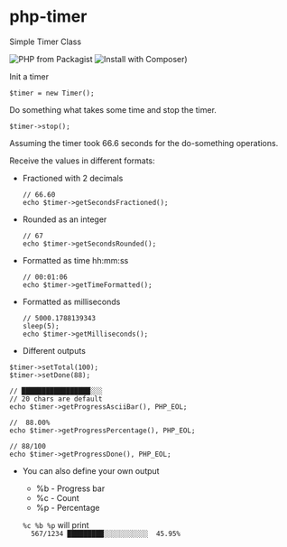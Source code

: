 # php-timer
Simple Timer Class

![PHP from Packagist](https://img.shields.io/packagist/php-v/markuszeller/php-timer/v1.1.0.svg)
![Install with Composer)](https://img.shields.io/badge/composer-markuszeller%2Fphp--time-blue.svg)

Init a timer

    $timer = new Timer();
    
Do something what takes some time and stop the timer.
    
    $timer->stop();
    
Assuming the timer took 66.6 seconds for the do-something operations.

Receive the values in different formats:
    
- Fractioned with 2 decimals

      // 66.60
      echo $timer->getSecondsFractioned();
    
- Rounded as an integer

      // 67
      echo $timer->getSecondsRounded();  
    
- Formatted as time hh:mm:ss

      // 00:01:06
      echo $timer->getTimeFormatted();

- Formatted as milliseconds

      // 5000.1788139343
      sleep(5);
      echo $timer->getMilliseconds();

- Different outputs

```
$timer->setTotal(100);
$timer->setDone(88);

// █████████████████░░░
// 20 chars are default
echo $timer->getProgressAsciiBar(), PHP_EOL;

//  88.00%
echo $timer->getProgressPercentage(), PHP_EOL;

// 88/100
echo $timer->getProgressDone(), PHP_EOL;
```

- You can also define your own output
  - %b - Progress bar
  - %c - Count
  - %p - Percentage
  
  `%c %b %p` will print  
  `  567/1234 █████████░░░░░░░░░░░  45.95%`
